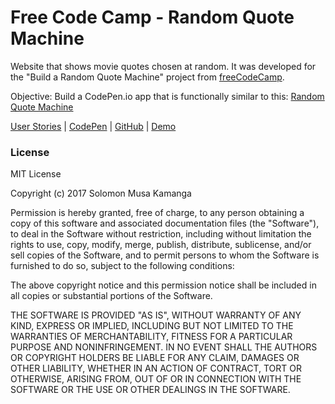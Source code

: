 # Free Code Camp - Random Quote Machine

Website that shows movie quotes chosen at random.  It was developed for the "Build a Random Quote Machine" project from [freeCodeCamp](https://www.freecodecamp.org).

Objective: Build a CodePen.io app that is functionally similar to this: [Random Quote Machine](https://codepen.io/freeCodeCamp/full/ONjoLe)

[User Stories](https://www.freecodecamp.org/challenges/build-a-random-quote-machine) | [CodePen](https://codepen.io/solomonkamanga/pen/japYRV) | [GitHub](hhttps://github.com/solomonkamanga/random-quote-machine) | [Demo](https://solomonkamanga.github.io/random-quote-machine)


### License

MIT License

Copyright (c) 2017 Solomon Musa Kamanga

Permission is hereby granted, free of charge, to any person obtaining a copy
of this software and associated documentation files (the "Software"), to deal
in the Software without restriction, including without limitation the rights
to use, copy, modify, merge, publish, distribute, sublicense, and/or sell
copies of the Software, and to permit persons to whom the Software is
furnished to do so, subject to the following conditions:

The above copyright notice and this permission notice shall be included in all
copies or substantial portions of the Software.

THE SOFTWARE IS PROVIDED "AS IS", WITHOUT WARRANTY OF ANY KIND, EXPRESS OR
IMPLIED, INCLUDING BUT NOT LIMITED TO THE WARRANTIES OF MERCHANTABILITY,
FITNESS FOR A PARTICULAR PURPOSE AND NONINFRINGEMENT. IN NO EVENT SHALL THE
AUTHORS OR COPYRIGHT HOLDERS BE LIABLE FOR ANY CLAIM, DAMAGES OR OTHER
LIABILITY, WHETHER IN AN ACTION OF CONTRACT, TORT OR OTHERWISE, ARISING FROM,
OUT OF OR IN CONNECTION WITH THE SOFTWARE OR THE USE OR OTHER DEALINGS IN THE
SOFTWARE.



